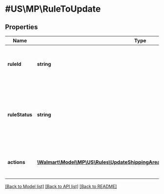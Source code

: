 # #US\MP\RuleToUpdate

## Properties

Name | Type | Description | Notes
------------ | ------------- | ------------- | -------------
**ruleId** | **string** | Unique identifier of the rule created for custom rule assortment. | [optional]
**ruleStatus** | **string** | Status of the rule post the rule creation. Allowed values are Active, Inactive, Submitted. | [optional]
**actions** | [**\Walmart\Model\MP\US\Rules\UpdateShippingAreaToRuleRequestRulesActionsInner[]**](UpdateShippingAreaToRuleRequestRulesActionsInner.md) | Defines the two day state coverage areas. | [optional]


[[Back to Model list]](../) [[Back to API list]](../../Api/US/MP) [[Back to README]](../../README.md)
